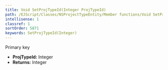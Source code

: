 ```yaml
---
title: Void SetProjTypeId(Integer ProjTypeId)
path: /EJScript/Classes/NSProjectTypeEntity/Member functions/Void SetProjTypeId(Integer p_0)
intellisense: 1
classref: 1
sortOrder: 5871
keywords: SetProjTypeId(Integer)
---
```



Primary key



* **ProjTypeId:** Integer
* **Returns:** Integer


